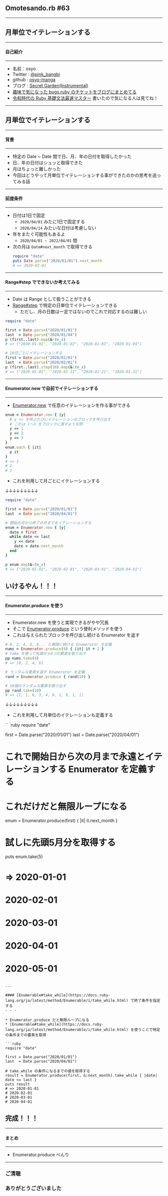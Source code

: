 ## Omotesando.rb #63

- - -

## 月単位でイテレーションする

---

#### 自己紹介
- - -

* 名前：osyo
* Twitter : [@pink_bangbi](https://twitter.com/pink_bangbi)
* github  : [osyo-manga](https://github.com/osyo-manga)
* ブログ  : [Secret Garden(Instrumental)](http://secret-garden.hatenablog.com)
* [趣味で気になった bugs.ruby のチケットをブログにまとめてる](https://secret-garden.hatenablog.com/archive/category/bugs.ruby)               <!-- .element: class="fragment" -->
* [令和時代の Ruby 基礎文法最速マスター](https://secret-garden.hatenablog.com/entry/2020/12/01/232816) 書いたので気になる人は見てね！

---

## 月単位でイテレーションする

---

#### 背景
- - -

* 特定の Date ~ Date 間で日、月、年の日付を取得したかった
* 日、年の日付はシュッと取得できた
* 月はちょっと難しかった
* 今回はどうやって月単位でイテレーションする事ができたのかの思考を追ってみる話

---

#### 前提条件
- - -

* 日付は1日で固定
  * `2020/04/01` みたに1日で固定する
  * `2020/04/14` みたいな日付は考慮しない
* 年をまたぐ可能性もあるよ
  * `2020/04/01 ~ 2022/04/01` 間
* 次の月は `Date#next_month` で取得できる
    ```ruby
    require "date"
    puts Date.parse("2020/01/01").next_month
    # => 2020-02-01
    ```

---

#### Range#step でできないか考えてみる
- - -

* Date は Range として扱うことができる
* [Range#step]() で特定の日単位でイテレーションできる
    * ただし、月の日数は一定ではないのでこれで対応するのは難しい

```ruby
require "date"

first = Date.parse("2020/01/01")
last  = Date.parse("2020/01/04")
p (first..last).map(&:to_s)
# => ["2020-01-01", "2020-01-02", "2020-01-03", "2020-01-04"]

# 10日ごとにイテレーションする
first = Date.parse("2020/01/01")
last  = Date.parse("2020/02/01")
p (first..last).step(10).map(&:to_s)
# => ["2020-01-01", "2020-01-11", "2020-01-21", "2020-01-31"]
```

---


#### Enumerator.new で自前でイテレーションする
- - -

* [Enumerator.new](https://docs.ruby-lang.org/ja/latest/method/Enumerator/s/new.html) で任意のイテレーションを作る事ができる

```ruby
enum = Enumerator.new { |y|
  # y << を呼ぶたびにイテレーションのブロックを呼び出す
  # これは 1〜3 をブロックに渡すような例
  y << 1
  y << 2
  y << 3
}
enum.each { |it|
  p it
}
# => 1
# 2
# 3
```

* これを利用して月ごとにイテレーションする

↓↓↓↓↓↓↓↓↓

>>>

```ruby
require "date"

first = Date.parse("2020/01/01")
last  = Date.parse("2020/04/01")

# 開始の月から終了の月までをイテレーションする
enum = Enumerator.new { |y|
  date = first
  while date <= last
    y << date
    date = date.next_month
  end
}

p enum.map(&:to_s)
# => ["2020-01-01", "2020-02-01", "2020-03-01", "2020-04-01"]
```

## いけるやん！！！

---

#### Enumerator.produce を使う
- - -

* Enumerator.new を使うと実現できるがやや冗長
* そこで [Enumerator.produce](https://docs.ruby-lang.org/ja/latest/method/Enumerator/s/produce.html) という便利メソッドを使う
* これは与えられたブロックを呼び出し続ける Enumerator を返す

```ruby
# 0, 2, 4, 6, 8... と無限に続ける Enumerator を定義
nums = Enumerator.produce(0) { |it| it + 2 }
# take を使って先頭から4つの要素を取り出す
pp nums.take(4)
# => [0, 2, 4, 6]
```

```ruby
# ランダムな要素を返す Enumerator を定義
rand = Enumerator.produce { rand(10) }

# 10個のランダムな要素を取り出す
pp rand.take(10)
# => [1, 1, 6, 3, 4, 0, 1, 9, 1, 1]
```

↓↓↓↓↓↓↓↓↓

>>>

* これを利用して月単位のイテレーションも定義する

`` `ruby
require "date"

first = Date.parse("2020/01/01")
last  = Date.parse("2020/04/01")

# これで開始日から次の月まで永遠とイテレーションする Enumerator を定義する
# これだけだと無限ループになる
enum = Enumerator.produce(first) { |it| it.next_month }

# 試しに先頭5月分を取得する
puts enum.take(5)
# => 2020-01-01
# 2020-02-01
# 2020-03-01
# 2020-04-01
# 2020-05-01
```

---

#### [Enumerable#take_while](https://docs.ruby-lang.org/ja/latest/method/Enumerable/i/take_while.html) で終了条件を指定する
- - -

* Enumerator.produce だと無限ループになる
* [Enumerable#take_while](https://docs.ruby-lang.org/ja/latest/method/Enumerable/i/take_while.html) を使うことで特定の条件までの要素を取得

```ruby
require "date"

first = Date.parse("2020/01/01")
last  = Date.parse("2020/04/01")

# take_while の条件になるまでの値を取得する
result = Enumerator.produce(first, &:next_month).take_while { |date| date <= last }
puts result
# => 2020-01-01
# 2020-02-01
# 2020-03-01
# 2020-04-01
```

## 完成！！！

---


#### まとめ
- - -

* Enumerator.produce べんり



---

### ご清聴
### ありがとうございました


